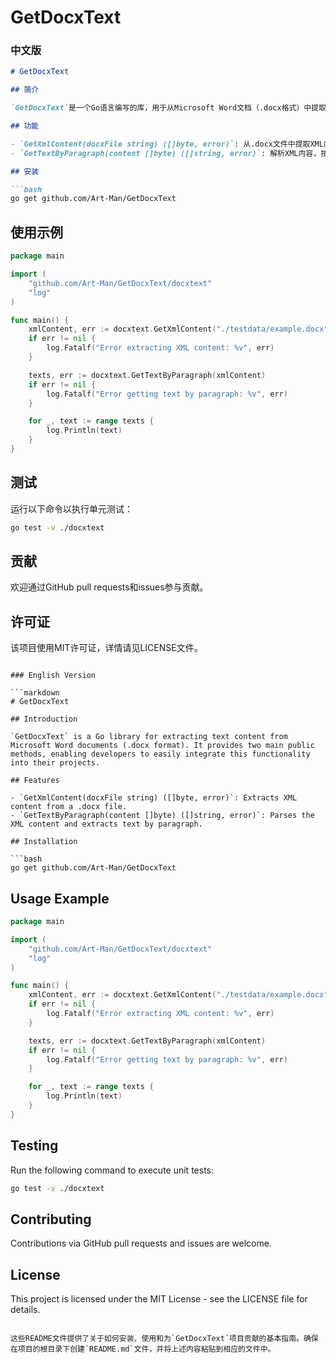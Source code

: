 # GetDocxText

### 中文版

```markdown
# GetDocxText

## 简介

`GetDocxText`是一个Go语言编写的库，用于从Microsoft Word文档（.docx格式）中提取文本内容。该库提供了两个主要的公共方法，使开发者能够轻松集成此功能到他们的项目中。

## 功能

- `GetXmlContent(docxFile string) ([]byte, error)`: 从.docx文件中提取XML内容。
- `GetTextByParagraph(content []byte) ([]string, error)`: 解析XML内容，按段落提取文本。

## 安装

```bash
go get github.com/Art-Man/GetDocxText
```

## 使用示例

```go
package main

import (
    "github.com/Art-Man/GetDocxText/docxtext"
    "log"
)

func main() {
    xmlContent, err := docxtext.GetXmlContent("./testdata/example.docx")
    if err != nil {
        log.Fatalf("Error extracting XML content: %v", err)
    }

    texts, err := docxtext.GetTextByParagraph(xmlContent)
    if err != nil {
        log.Fatalf("Error getting text by paragraph: %v", err)
    }

    for _, text := range texts {
        log.Println(text)
    }
}
```

## 测试

运行以下命令以执行单元测试：

```bash
go test -v ./docxtext
```

## 贡献

欢迎通过GitHub pull requests和issues参与贡献。

## 许可证

该项目使用MIT许可证，详情请见LICENSE文件。
```

### English Version

```markdown
# GetDocxText

## Introduction

`GetDocxText` is a Go library for extracting text content from Microsoft Word documents (.docx format). It provides two main public methods, enabling developers to easily integrate this functionality into their projects.

## Features

- `GetXmlContent(docxFile string) ([]byte, error)`: Extracts XML content from a .docx file.
- `GetTextByParagraph(content []byte) ([]string, error)`: Parses the XML content and extracts text by paragraph.

## Installation

```bash
go get github.com/Art-Man/GetDocxText
```

## Usage Example

```go
package main

import (
    "github.com/Art-Man/GetDocxText/docxtext"
    "log"
)

func main() {
    xmlContent, err := docxtext.GetXmlContent("./testdata/example.docx")
    if err != nil {
        log.Fatalf("Error extracting XML content: %v", err)
    }

    texts, err := docxtext.GetTextByParagraph(xmlContent)
    if err != nil {
        log.Fatalf("Error getting text by paragraph: %v", err)
    }

    for _, text := range texts {
        log.Println(text)
    }
}
```

## Testing

Run the following command to execute unit tests:

```bash
go test -v ./docxtext
```

## Contributing

Contributions via GitHub pull requests and issues are welcome.

## License

This project is licensed under the MIT License - see the LICENSE file for details.
```

这些README文件提供了关于如何安装、使用和为`GetDocxText`项目贡献的基本指南。确保在项目的根目录下创建`README.md`文件，并将上述内容粘贴到相应的文件中。